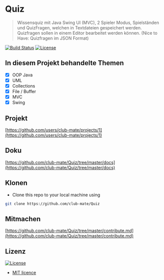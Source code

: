 # Quiz

> Wissensquiz mit Java Swing UI (MVC), 2 Spieler Modus, Spielständen und QuizFragen, welchen in Textdateien gespeichert werden. Quizfragen sollen in einem Editor bearbeitet werden können. (Nice to Have: Quizfragen im JSON Format)

[![Build Status](http://img.shields.io/travis/badges/badgerbadgerbadger.svg?style=flat-square)](https://travis-ci.org/badges/badgerbadgerbadger) 
[![License](http://img.shields.io/:license-mit-blue.svg?style=flat-square)](http://badges.mit-license.org) 

## In diesem Projekt behandelte Themen

- [x] OOP Java
- [x] UML
- [x] Collections
- [x] File / Buffer
- [x] MVC
- [x] Swing

## Projekt

[https://github.com/users/club-mate/projects/1](https://github.com/users/club-mate/projects/1)

## Doku

[https://github.com/club-mate/Quiz/tree/master/docs](https://github.com/club-mate/Quiz/tree/master/docs)

## Klonen
* Clone this repo to your local machine using 
```bash 
git clone https://github.com/club-mate/Quiz
```
## Mitmachen

[https://github.com/club-mate/Quiz/tree/master/contribute.md](https://github.com/club-mate/Quiz/tree/master/contribute.md)

## Lizenz
[![License](http://img.shields.io/:license-mit-blue.svg?style=flat-square)](http://badges.mit-license.org) 
* [MIT licence](http://opensource.org/licenses/mit-license.php)
